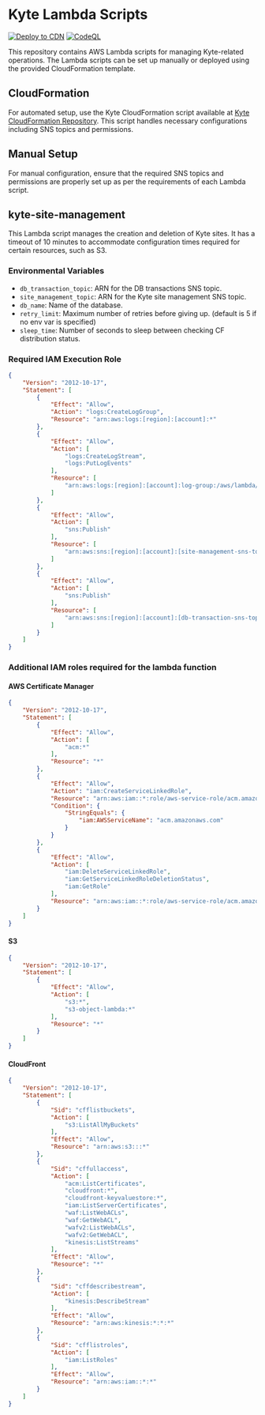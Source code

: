 # Kyte Lambda Scripts

[![Deploy to CDN](https://github.com/keyqcloud/kyte-lambda-site-management/actions/workflows/main.yml/badge.svg)](https://github.com/keyqcloud/kyte-lambda-site-management/actions/workflows/main.yml) [![CodeQL](https://github.com/keyqcloud/kyte-api-python/actions/workflows/codeql.yml/badge.svg)](https://github.com/keyqcloud/kyte-api-python/actions/workflows/codeql.yml)

This repository contains AWS Lambda scripts for managing Kyte-related operations. The Lambda scripts can be set up manually or deployed using the provided CloudFormation template.

## CloudFormation

For automated setup, use the Kyte CloudFormation script available at [Kyte CloudFormation Repository](https://github.com/keyqcloud/kyte-cloudformation). This script handles necessary configurations including SNS topics and permissions.

## Manual Setup

For manual configuration, ensure that the required SNS topics and permissions are properly set up as per the requirements of each Lambda script.

## kyte-site-management

This Lambda script manages the creation and deletion of Kyte sites. It has a timeout of 10 minutes to accommodate configuration times required for certain resources, such as S3.

### Environmental Variables

- `db_transaction_topic`: ARN for the DB transactions SNS topic.
- `site_management_topic`: ARN for the Kyte site management SNS topic.
- `db_name`: Name of the database.
- `retry_limit`: Maximum number of retries before giving up. (default is 5 if no env var is specified)
- `sleep_time`: Number of seconds to sleep between checking CF distribution status.

### Required IAM Execution Role
```json
{
    "Version": "2012-10-17",
    "Statement": [
        {
            "Effect": "Allow",
            "Action": "logs:CreateLogGroup",
            "Resource": "arn:aws:logs:[region]:[account]:*"
        },
        {
            "Effect": "Allow",
            "Action": [
                "logs:CreateLogStream",
                "logs:PutLogEvents"
            ],
            "Resource": [
                "arn:aws:logs:[region]:[account]:log-group:/aws/lambda/kyte-site-management:*"
            ]
        },
        {
            "Effect": "Allow",
            "Action": [
                "sns:Publish"
            ],
            "Resource": [
                "arn:aws:sns:[region]:[account]:[site-management-sns-topic-arn]"
            ]
        },
        {
            "Effect": "Allow",
            "Action": [
                "sns:Publish"
            ],
            "Resource": [
                "arn:aws:sns:[region]:[account]:[db-transaction-sns-topic-arn]"
            ]
        }
    ]
}
```

### Additional IAM roles required for the lambda function
#### AWS Certificate Manager
```json
{
    "Version": "2012-10-17",
    "Statement": [
        {
            "Effect": "Allow",
            "Action": [
                "acm:*"
            ],
            "Resource": "*"
        },
        {
            "Effect": "Allow",
            "Action": "iam:CreateServiceLinkedRole",
            "Resource": "arn:aws:iam::*:role/aws-service-role/acm.amazonaws.com/AWSServiceRoleForCertificateManager*",
            "Condition": {
                "StringEquals": {
                    "iam:AWSServiceName": "acm.amazonaws.com"
                }
            }
        },
        {
            "Effect": "Allow",
            "Action": [
                "iam:DeleteServiceLinkedRole",
                "iam:GetServiceLinkedRoleDeletionStatus",
                "iam:GetRole"
            ],
            "Resource": "arn:aws:iam::*:role/aws-service-role/acm.amazonaws.com/AWSServiceRoleForCertificateManager*"
        }
    ]
}
```

#### S3
```json
{
    "Version": "2012-10-17",
    "Statement": [
        {
            "Effect": "Allow",
            "Action": [
                "s3:*",
                "s3-object-lambda:*"
            ],
            "Resource": "*"
        }
    ]
}
```

#### CloudFront
```json
{
    "Version": "2012-10-17",
    "Statement": [
        {
            "Sid": "cfflistbuckets",
            "Action": [
                "s3:ListAllMyBuckets"
            ],
            "Effect": "Allow",
            "Resource": "arn:aws:s3:::*"
        },
        {
            "Sid": "cffullaccess",
            "Action": [
                "acm:ListCertificates",
                "cloudfront:*",
                "cloudfront-keyvaluestore:*",
                "iam:ListServerCertificates",
                "waf:ListWebACLs",
                "waf:GetWebACL",
                "wafv2:ListWebACLs",
                "wafv2:GetWebACL",
                "kinesis:ListStreams"
            ],
            "Effect": "Allow",
            "Resource": "*"
        },
        {
            "Sid": "cffdescribestream",
            "Action": [
                "kinesis:DescribeStream"
            ],
            "Effect": "Allow",
            "Resource": "arn:aws:kinesis:*:*:*"
        },
        {
            "Sid": "cfflistroles",
            "Action": [
                "iam:ListRoles"
            ],
            "Effect": "Allow",
            "Resource": "arn:aws:iam::*:*"
        }
    ]
}
```

